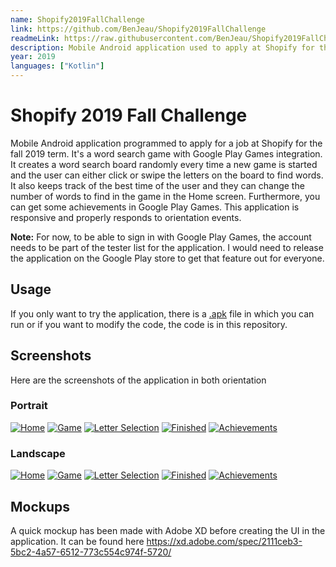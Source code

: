 ```yaml
---
name: Shopify2019FallChallenge
link: https://github.com/BenJeau/Shopify2019FallChallenge
readmeLink: https://raw.githubusercontent.com/BenJeau/Shopify2019FallChallenge/master/README.md
description: Mobile Android application used to apply at Shopify for the fall of 2019
year: 2019
languages: ["Kotlin"]
---
```


# Shopify 2019 Fall Challenge
Mobile Android application programmed to apply for a job at Shopify for the fall 2019 term. It's a word search game with Google Play Games integration. It creates a word search board randomly every time a new game is started and the user can either click or swipe the letters on the board to find words. It also keeps track of the best time of the user and they can change the number of words to find in the game in the Home screen. Furthermore, you can get some achievements in Google Play Games. This application is responsive and properly responds to orientation events.

__Note:__ For now, to be able to sign in with Google Play Games, the account needs to be part of the tester list for the application. I would need to release the application on the Google Play store to get that feature out for everyone.

## Usage
If you only want to try the application, there is a [.apk](WordSearch.apk) file in which you can run or if you want to modify the code, the code is in this repository.

## Screenshots
Here are the screenshots of the application in both orientation

### Portrait

[![Home](./screenshots/shrinked/home_portrait.jpg)](./screenshots/home_portrait.jpg)
[![Game](./screenshots/shrinked/game_portrait.jpg)](./screenshots/game_portrait.jpg)
[![Letter Selection](./screenshots/shrinked/game_selection_portrait.jpg)](./screenshots/game_selection_portrait.jpg)
[![Finished](./screenshots/shrinked/game_finished_portrait.jpg)](./screenshots/game_finished_portrait.jpg)
[![Achievements](./screenshots/shrinked/achievements_portrait.jpg)](./screenshots/achievements_portrait.jpg)

### Landscape

[![Home](./screenshots/shrinked/home_landscape.jpg)](./screenshots/home_landscape.jpg)
[![Game](./screenshots/shrinked/game_landscape.jpg)](./screenshots/game_landscape.jpg)
[![Letter Selection](./screenshots/shrinked/game_selection_landscape.jpg)](./screenshots/game_selection_landscape.jpg)
[![Finished](./screenshots/shrinked/game_finished_landscape.jpg)](./screenshots/game_finished_landscape.jpg)
[![Achievements](./screenshots/shrinked/achievements_landscape.jpg)](./screenshots/achievements_landscape.jpg)

## Mockups
A quick mockup has been made with Adobe XD before creating the UI in the application. It can be found here https://xd.adobe.com/spec/2111ceb3-5bc2-4a57-6512-773c554c974f-5720/